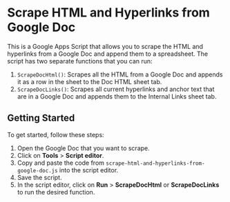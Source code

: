 
# Scrape HTML and Hyperlinks from Google Doc

This is a Google Apps Script that allows you to scrape the HTML and hyperlinks from a Google Doc and append them to a spreadsheet. The script has two separate functions that you can run:

1.  `ScrapeDocHtml()`: Scrapes all the HTML from a Google Doc and appends it as a row in the sheet to the Doc HTML sheet tab.
2.  `ScrapeDocLinks()`: Scrapes all current hyperlinks and anchor text that are in a Google Doc and appends them to the Internal Links sheet tab.

## Getting Started

To get started, follow these steps:

1.  Open the Google Doc that you want to scrape.
2.  Click on **Tools** > **Script editor**.
3.  Copy and paste the code from `scrape-html-and-hyperlinks-from-google-doc.js` into the script editor.
4.  Save the script.
5.  In the script editor, click on **Run** > **ScrapeDocHtml** or **ScrapeDocLinks** to run the desired function.
